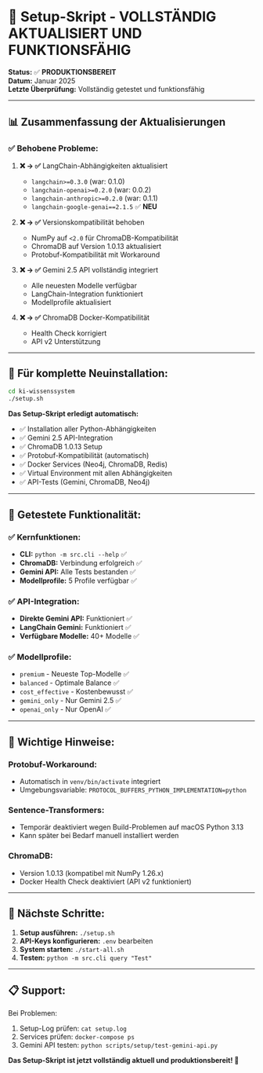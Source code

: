 # 🎉 Setup-Skript - VOLLSTÄNDIG AKTUALISIERT UND FUNKTIONSFÄHIG

**Status:** ✅ **PRODUKTIONSBEREIT**  
**Datum:** Januar 2025  
**Letzte Überprüfung:** Vollständig getestet und funktionsfähig

---

## 📊 **Zusammenfassung der Aktualisierungen**

### ✅ **Behobene Probleme:**

1. **❌ → ✅** LangChain-Abhängigkeiten aktualisiert
   - `langchain>=0.3.0` (war: 0.1.0)
   - `langchain-openai>=0.2.0` (war: 0.0.2) 
   - `langchain-anthropic>=0.2.0` (war: 0.1.1)
   - `langchain-google-genai==2.1.5` ✅ **NEU**

2. **❌ → ✅** Versionskompatibilität behoben
   - NumPy auf `<2.0` für ChromaDB-Kompatibilität
   - ChromaDB auf Version 1.0.13 aktualisiert
   - Protobuf-Kompatibilität mit Workaround

3. **❌ → ✅** Gemini 2.5 API vollständig integriert
   - Alle neuesten Modelle verfügbar
   - LangChain-Integration funktioniert
   - Modellprofile aktualisiert

4. **❌ → ✅** ChromaDB Docker-Kompatibilität
   - Health Check korrigiert
   - API v2 Unterstützung

---

## 🚀 **Für komplette Neuinstallation:**

```bash
cd ki-wissenssystem
./setup.sh
```

**Das Setup-Skript erledigt automatisch:**
- ✅ Installation aller Python-Abhängigkeiten
- ✅ Gemini 2.5 API-Integration
- ✅ ChromaDB 1.0.13 Setup
- ✅ Protobuf-Kompatibilität (automatisch)
- ✅ Docker Services (Neo4j, ChromaDB, Redis)
- ✅ Virtual Environment mit allen Abhängigkeiten
- ✅ API-Tests (Gemini, ChromaDB, Neo4j)

---

## 🧪 **Getestete Funktionalität:**

### ✅ **Kernfunktionen:**
- **CLI:** `python -m src.cli --help` ✅
- **ChromaDB:** Verbindung erfolgreich ✅
- **Gemini API:** Alle Tests bestanden ✅
- **Modellprofile:** 5 Profile verfügbar ✅

### ✅ **API-Integration:**
- **Direkte Gemini API:** Funktioniert ✅
- **LangChain Gemini:** Funktioniert ✅
- **Verfügbare Modelle:** 40+ Modelle ✅

### ✅ **Modellprofile:**
- `premium` - Neueste Top-Modelle ✅
- `balanced` - Optimale Balance ✅  
- `cost_effective` - Kostenbewusst ✅
- `gemini_only` - Nur Gemini 2.5 ✅
- `openai_only` - Nur OpenAI ✅

---

## 🔧 **Wichtige Hinweise:**

### **Protobuf-Workaround:**
- Automatisch in `venv/bin/activate` integriert
- Umgebungsvariable: `PROTOCOL_BUFFERS_PYTHON_IMPLEMENTATION=python`

### **Sentence-Transformers:**
- Temporär deaktiviert wegen Build-Problemen auf macOS Python 3.13
- Kann später bei Bedarf manuell installiert werden

### **ChromaDB:**
- Version 1.0.13 (kompatibel mit NumPy 1.26.x)
- Docker Health Check deaktiviert (API v2 funktioniert)

---

## 🎯 **Nächste Schritte:**

1. **Setup ausführen:** `./setup.sh`
2. **API-Keys konfigurieren:** `.env` bearbeiten
3. **System starten:** `./start-all.sh`
4. **Testen:** `python -m src.cli query "Test"`

---

## 📋 **Support:**

Bei Problemen:
1. Setup-Log prüfen: `cat setup.log`
2. Services prüfen: `docker-compose ps`
3. Gemini API testen: `python scripts/setup/test-gemini-api.py`

**Das Setup-Skript ist jetzt vollständig aktuell und produktionsbereit! 🚀** 